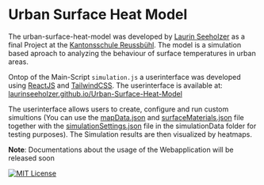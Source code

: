 # Urban Surface Heat Model

The urban-surface-heat-model was developed by [Laurin Seeholzer](https://www.github.com/laurinseeholzer) as a final Project at the [Kantonsschule Reussbühl](https://ksreussbuehl.lu.ch). The model is a simulation based aproach to analyzing the behaviour of surface temperatures in urban areas. 

Ontop of the Main-Script ```simulation.js``` a userinterface was developed using [ReactJS](https://react.dev/) and [TailwindCSS](https://tailwindcss.com/). The userinterface is available at: [laurinseeholzer.github.io/Urban-Surface-Heat-Model](https://laurinseeholzer.github.io/Urban-Surface-Heat-Model)

The userinterface allows users to create, configure and run custom simultions (You can use the [mapData.json](https://github.com/LaurinSeeholzer/Urban-Surface-Heat-Model/blob/5ba8ce1a355b2ce7751673a581d0ea6636818900/simulationData/Hopkins%20Street/mapData.json) and [surfaceMaterials.json](https://github.com/LaurinSeeholzer/Urban-Surface-Heat-Model/blob/5ba8ce1a355b2ce7751673a581d0ea6636818900/simulationData/Hopkins%20Street/surfaceMaterials.json) file together with the [simulationSettings.json](https://github.com/LaurinSeeholzer/Urban-Surface-Heat-Model/blob/174cbba85126650dc9b282369dbec0efd7119348/simulationData/Hopkins%20Street/simulationSettings.json) file in the simulationData folder for testing purposes). The Simulation results are then visualized by heatmaps.

**Note**: Documentations about the usage of the Webapplication will be released soon

[![MIT License](https://img.shields.io/badge/License-MIT-green.svg)](https://choosealicense.com/licenses/mit/)

